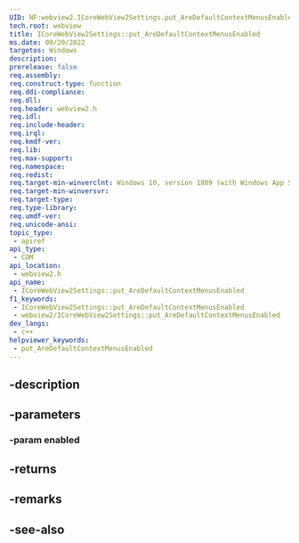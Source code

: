 ```yaml
---
UID: NF:webview2.ICoreWebView2Settings.put_AreDefaultContextMenusEnabled
tech.root: webview
title: ICoreWebView2Settings::put_AreDefaultContextMenusEnabled
ms.date: 09/20/2022
targetos: Windows
description: 
prerelease: false
req.assembly: 
req.construct-type: function
req.ddi-compliance: 
req.dll: 
req.header: webview2.h
req.idl: 
req.include-header: 
req.irql: 
req.kmdf-ver: 
req.lib: 
req.max-support: 
req.namespace: 
req.redist: 
req.target-min-winverclnt: Windows 10, version 1809 (with Windows App SDK 1.1 or later)
req.target-min-winversvr: 
req.target-type: 
req.type-library: 
req.umdf-ver: 
req.unicode-ansi: 
topic_type:
 - apiref
api_type:
 - COM
api_location:
 - webview2.h
api_name:
 - ICoreWebView2Settings::put_AreDefaultContextMenusEnabled
f1_keywords:
 - ICoreWebView2Settings::put_AreDefaultContextMenusEnabled
 - webview2/ICoreWebView2Settings::put_AreDefaultContextMenusEnabled
dev_langs:
 - c++
helpviewer_keywords:
 - put_AreDefaultContextMenusEnabled
---
```


## -description

## -parameters

### -param enabled

## -returns

## -remarks

## -see-also

